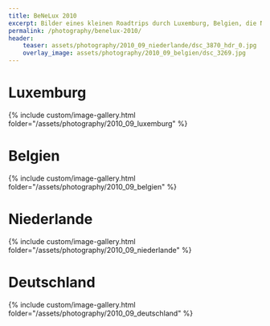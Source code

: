 ```yaml
---
title: BeNeLux 2010
excerpt: Bilder eines kleinen Roadtrips durch Luxemburg, Belgien, die Niederlande und Norddeutschland im September 2010.
permalink: /photography/benelux-2010/
header:
    teaser: assets/photography/2010_09_niederlande/dsc_3870_hdr_0.jpg
    overlay_image: assets/photography/2010_09_belgien/dsc_3269.jpg
---
```


# Luxemburg
{% include custom/image-gallery.html folder="/assets/photography/2010_09_luxemburg" %}

# Belgien
{% include custom/image-gallery.html folder="/assets/photography/2010_09_belgien" %}

# Niederlande
{% include custom/image-gallery.html folder="/assets/photography/2010_09_niederlande" %}

# Deutschland
{% include custom/image-gallery.html folder="/assets/photography/2010_09_deutschland" %}
